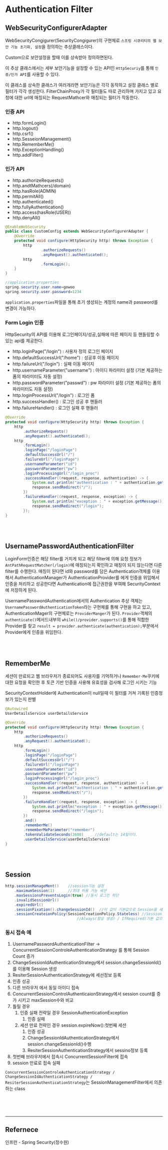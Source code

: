 # Authentication Filter
## WebSecurityConfigurerAdapter

WebSecurityCongigurer(SecurityCongigurer)의 구현체로 `스프링 시큐리티의 웹 보안 기능 초기화, 설정`을 정의하는 추상클래스이다.

Custom으로 보안설정을 할때 이를 상속받아 정의하면된다.

이 추상 클래스에서는 세부 보안기능을 설정할 수 있는 API인 `HttpSecuriy`를 통해 `인증/인가 API`를 사용할 수 있다.

이 클래스를 상속한 클래스가 여러개라면 보안기능은 각각 동작하고 설정 클래스 별로 필터가 각각 생성한다. FilterChainProxy가 각 필터들도 따로 관리하며 가지고 있고 요청에 대한 url에 매칭되는 RequestMathcer와 매칭되는 필터가 작동한다.

### 인증 API

- http.formLogin()
- http.logout()
- http.csrf()
- http.SesseionManagement()
- http.RememberMe()
- http.ExceptionHandling()
- http.addFilter()

### 인가 API

- http.authorizeRequests()
- http.andtMathcers(/domain)
- http.hasRole(ADMIN)
- http.permitAll()
- http.authenticated()
- http.fullyAuthentication()
- http.access(hasRole(USER))
- http.denyAll()

```java
@EnableWebSecurity
public class CustomConfig extends WebSecurityConfigurerAdapter {
    @Override
    protected void configure(HttpSecurity http) throws Exception {
        http
                .authorizeRequests()
                .anyRequest().authenticated();
        http
                .formLogin();
    }
}

//application.properties
spring.security.user.name=gowoo
spring.security.user.password=1234
```

`application.properties`파일을 통해 초기 생성되는 계정의 name과 password를 변경이 가능하다.

### Form Login 인증

HttpSecurity의 API를 이용해 로그인페이지/성공,실패에 따른 페이지 등 핸들링할 수 있는 api를 제공한다.

- http.loginPage("/login") : 사용자 정의 로그인 페이지
- http.defaultSuccessUrl("/home") : 성공후 이동 페이지
- http.failureUrl("/login") : 실패 이동 페이지
- http.usernameParameter("username") : 아이디 파라미터 설정 (기본 제공하는 폼의 파라미터도 자동 설정)
- http.passwordParameter("passwd") : pw 파라미터 설정 (기본 제공하는 폼의 파라미터도 자동 설정)
- http.loginProcessUrl("/login") : 로그인 폼
- http.successHandler() : 로그인 성공 후 핸들러
- http.failureHandler() : 로그인 실패 후 핸들러

```java
@Override
protected void configure(HttpSecurity http) throws Exception {
    http
        .authorizeRequests()
        .anyRequest().authenticated();
    http
        .formLogin()
        .loginPage("/loginPage")
        .defaultSuccessUrl("/")
        .failureUrl("/loginPage")
        .usernameParameter("id")
        .passwordParameter("pw")
        .loginProcessingUrl("/login_proc")
        .successHandler((request, response, authentication) -> {
            System.out.println("authentication : " + authentication.getName());
            response.sendRedirect("/");
        })
        .failureHandler((request, response, exception) -> {
            System.out.println("exception : " + exception.getMessage());
            response.sendRedirect("/login");
        });
}
```

<br><Br>

## UsernamePasswordAuthenticationFilter

LoginForm인증은 해당 filter를 거치게 되고 해당 filter에 의해 요청 정보가 `AntPathRequestMatcher(/login)`에 매칭되는지 확인하고 매칭이 되지 않는다면 다른 filter를 수행한다. 매칭이 된다면 id와 password를 담은 Authentication객체를 이용해서 AuthenticationManager가 AuthenticationProvider를 에게 인증을 위임해서 인증을 처리하고 성공한다면 Authentication에 접근권한을 부여해 SecurityContext에 저장하게 된다.

UsernamePasswordAuthentication에서의 Authentication 추상 객체는 `UsernamePasswordAuthenticationToken`라는 구현체를 통해 구현을 하고 있고, AuthenticationMager의 구현체로는 `ProviderManger`가 된다. `Provider`객체의 `authenticate()`메서드내부의 `while()/provider.supports()`를 통해 적합한 Provider를 찾고 `result = provider.authenticate(authentication);`부분에서 Provider에게 인증을 위임한다.

<br><br>

## RememberMe

세션이 만료되고 웹 브라우저가 종료되어도 사용자를 기억하거나 `Remember-Me`쿠키에 대한 요청을 확인한 후 토큰 기반 인증을 사용해 유효성을 검사해 로그인 시키는 기능

SecurityContextHolder에 Authentication이 null일때 이 필터를 거쳐 기록된 인증정보가 있는지 판별

```java
@Autowired
UserDetailsService userDetailsService

@Override
protected void configure(HttpSecurity http) throws Exception {
    http
        .authorizeRequests()
        .anyRequest().authenticated();
    http
        .formLogin()
        .loginPage("/loginPage")
        .defaultSuccessUrl("/")
        .failureUrl("/loginPage")
        .usernameParameter("id")
        .passwordParameter("pw")
        .loginProcessingUrl("/login_proc")
        .successHandler((request, response, authentication) -> {
            System.out.println("authentication : " + authentication.getName());
            response.sendRedirect("/");
        })
        .failureHandler((request, response, exception) -> {
            System.out.println("exception : " + exception.getMessage());
            response.sendRedirect("/login");
        })
        .and()
        .rememberMe()
        .rememberMeParameter("remember")
        .tokenValidateSeconds(3600)     //default는 14일이다.
        .userDetailsService(userDetailsService)
}
```

<br><br>

## Session

```java
http.sessionManageMent()    //session기능 설정
    .maximumSession(1)      //최대 허용 가능 세션
    .maxSessionsPreventsLogin(true) //동시 로그인 차단
    .invalidSessionUrl()
    .expiredUrl()
    .sessionFixation().changeSessionId()  //이 값이 기본값으로 Session을 새로발급받기때문에 고정Session문제 해결
    .sessionCreateionPolicy(SessionCreationPolicy.Stateless) //Session 생성하지도않고 사용하지도 않음
                                //Always(항상 생성) / IfRequired(기본 값으로 필요시 생성) / Never(생성하지 않고 존재하면 사용)
```

### 동시 접속 예

1. UsernamePasswordAuthenticationFilter -> ConcurrentSessionControleAuthenticationStrategy 를 통해 Session Count 증가
1. ChangeSessionIdAuthenticationStrategy에서 session.changeSessionId()를 이용해 Session 생성
1. ResiterSessionAuthenticationStrategy에 세선정보 등록
1. 인증 성공
1. 다른 브라우저 에서 동일 아이디 접속
1. ConcurrentSessionControlAuthenticaionStrategy에서 session count를 증가 시키고 maxSession수와 비교
1. 틀릴 경우
   1. 인증 실패 전략일 경우 SessionAuthenticationException
      1. 인증 실패
   1. 세션 만료 전략인 경우 session.expireNow():첫번째 세션
      1. 인증 성공
      1. ChangeSessionIdAuthenticationStrategy에서 session.changeSessionId()수행
      1. ResiterSessionAuthenticationStrategy에서 sessino정보 등록
1. 첫번째 브라우저에서 접속시 ConcurrentSessionFilter에 접속
1. session 만료로 접속 실패

`ConcurrentSessionControleAuthenticationStrategy / ChangeSessionIdAuthenticationStrategy / ResiterSessionAuthenticationStrategy`는 SessionManagementFilter에서 의존하는 class

<br><br><br>

---

## Refernece

인프런 - Spring Security(정수원)
